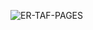 ![ER-TAF-PAGES](http://www.plantuml.com/plantuml/svg/nLTTR-8u57tth_1ZMoshjffvM3H2mvPGHJj348I7UOfCSW6l7Djo77OhmdzVXyMJ42SeLQlfQ-wvn-UUU_sHhvacIkSfmw0GYXd9CZmFnzFVv-DdBmf_pBqb_l85tuI_2HNlQ7ABHwC3kgC97cBADMnDsc20xXB8OaMbfeARo9uOC56F-ERn_luUhryqt9P9KPw1Yc85H4Foay0iCFrhDAe0gKZeviMDdnCZoeSu8HhGdT6hpt1ilv5OqpqCSQdWvk4M7Psw-fLar4YoXKY_I72rQAePD2grXMOitzP33rKeLyoDM7TIuBcpKgUrdpxCsRKG30XlSJPw2cQXDmjVOV0hlOs50NCzn1h-rR-kSYcLs4DYfwhckGsvr6Ngpx1balcQqRY5vnJ8TkqqDdfcwJO-clhVlENRxDzG1foaNHr8QGfcJtI5JRO9_VaZzCQdSO_CXtPieupltcmLFI-2rRoN_AqIkOnAdRZE_jcIk_l6rSfW3woYBIt9ydMv3QCJVTCR_65RpRMgRu-hQl2hpnRNesu3EYj_dvBjVA-Mtg9lwUUpudzLoh3YxdP99Sf1nUz-wpZgeqNmpUjLGe_kN3VjjDny4KpzdYjAHLEWIaHSfD2rPYRM2gu1cDZIJiLIaqq6V4UkN6OqRJsOJ0Hu0WfYuGOrCDW83XVNw-SwASyqrJcDIKjsB3SNYGys4L92MRlKXjd-z_5pFvS_w80D_NaG-RDbw8Sh_saSz9_1qhD-7bZseESbr356jcUQIk4shlTCn5p-VT7MJwsglTd4MtXFGJ_9AkySNPwde0JkUE758fKCKk1QT1748EkHF-ptDQ5AYIj6nJGXYRjb6gUGFnbFtgSna6cIE8utVLs6uqcmVEjo6TsoIyiVgpRM7lN7Og3eTgS7HT7yXwd3Yc8m40VilfsGymKNbb8SkjvQgFbuAOJXBt3piuih1Wms-W9RWV1HsAMhQkngxdLYQa_4FxpKwI3S75oSuKNXNXIEqEDPQD7ARS7M_dPSeq-vl8AoRUi1TOwqekbQFOWQkzsuq8P3ZYLDlogETgmTm_h5WEfRi6h-eK68KNthbBXSMfJDHkWhy2HF6KB_0G00 "ER-TAF-PAGES")
